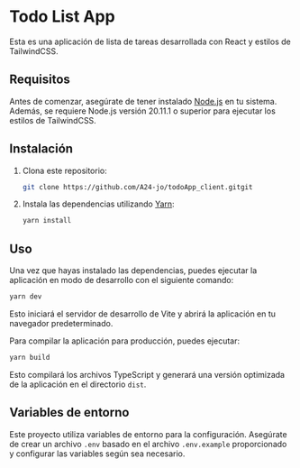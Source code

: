 # Todo List App

Esta es una aplicación de lista de tareas desarrollada con React y estilos de TailwindCSS.

## Requisitos

Antes de comenzar, asegúrate de tener instalado [Node.js](https://nodejs.org/) en tu sistema. Además, se requiere Node.js versión 20.11.1 o superior para ejecutar los estilos de TailwindCSS.

## Instalación

1. Clona este repositorio:

   ```bash
   git clone https://github.com/A24-jo/todoApp_client.gitgit
   ```

2. Instala las dependencias utilizando [Yarn](https://yarnpkg.com/):

   ```bash
   yarn install
   ```

## Uso

Una vez que hayas instalado las dependencias, puedes ejecutar la aplicación en modo de desarrollo con el siguiente comando:

```bash
yarn dev
```

Esto iniciará el servidor de desarrollo de Vite y abrirá la aplicación en tu navegador predeterminado.

Para compilar la aplicación para producción, puedes ejecutar:

```bash
yarn build
```

Esto compilará los archivos TypeScript y generará una versión optimizada de la aplicación en el directorio `dist`.

## Variables de entorno

Este proyecto utiliza variables de entorno para la configuración. Asegúrate de crear un archivo `.env` basado en el archivo `.env.example` proporcionado y configurar las variables según sea necesario.

